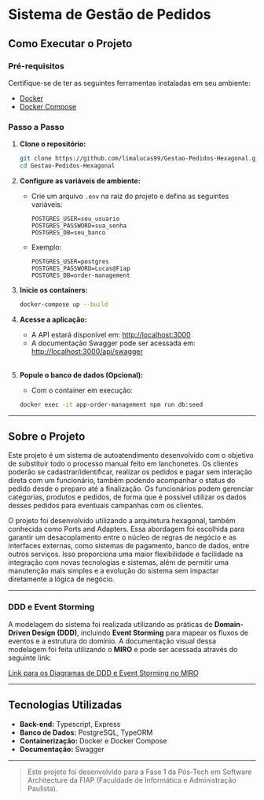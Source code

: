 # Sistema de Gestão de Pedidos

## **Como Executar o Projeto**
### **Pré-requisitos**
Certifique-se de ter as seguintes ferramentas instaladas em seu ambiente:
- [Docker](https://www.docker.com/)
- [Docker Compose](https://docs.docker.com/compose/)

### **Passo a Passo**
1. **Clone o repositório:**
      ```bash
      git clone https://github.com/limalucas99/Gestao-Pedidos-Hexagonal.git
      cd Gestao-Pedidos-Hexagonal
      ```

2. **Configure as variáveis de ambiente:**
    - Crie um arquivo `.env` na raiz do projeto e defina as seguintes variáveis:
      ```env
      POSTGRES_USER=seu_usuario
      POSTGRES_PASSWORD=sua_senha
      POSTGRES_DB=seu_banco
      ```
    - Exemplo:
      ```env
      POSTGRES_USER=postgres
      POSTGRES_PASSWORD=Lucas@Fiap
      POSTGRES_DB=order-management
      ```     


3. **Inicie os containers:**
     ```bash
     docker-compose up --build
     ```
   
4. **Acesse a aplicação:**
   - A API estará disponível em: [http://localhost:3000](http://localhost:3000)
   - A documentação Swagger pode ser acessada em: [http://localhost:3000/api/swagger](http://localhost:3000/api/swagger)  
   <br>  

5. **Popule o banco de dados (Opcional):**
    - Com o container em execução:
     ```bash  
     docker exec -it app-order-management npm run db:seed
     ```
---

## **Sobre o Projeto**
Este projeto é um sistema de autoatendimento desenvolvido com o objetivo de substituir todo o processo manual feito em lanchonetes. Os clientes poderão se cadastrar/identificar, realizar os pedidos e pagar sem interação direta com um funcionário, também podendo acompanhar o status do pedido desde o preparo até a finalização. Os funcionários podem gerenciar categorias, produtos e pedidos, de forma que é possível utilizar os dados desses pedidos para eventuais campanhas com os clientes.

O projeto foi desenvolvido utilizando a arquitetura hexagonal, também conhecida como Ports and Adapters. Essa abordagem foi escolhida para garantir um desacoplamento entre o núcleo de regras de negócio e as interfaces externas, como sistemas de pagamento, banco de dados, entre outros serviços. Isso proporciona uma maior flexibilidade e facilidade na integração com novas tecnologias e sistemas, além de permitir uma manutenção mais simples e a evolução do sistema sem impactar diretamente a lógica de negócio.

---

### **DDD e Event Storming**
A modelagem do sistema foi realizada utilizando as práticas de **Domain-Driven Design (DDD)**, incluindo **Event Storming** para mapear os fluxos de eventos e a estrutura do domínio. A documentação visual dessa modelagem foi feita utilizando o **MIRO** e pode ser acessada através do seguinte link:

[Link para os Diagramas de DDD e Event Storming no MIRO](https://miro.com/app/board/uXjVLG23_EE=/)

---

## **Tecnologias Utilizadas**
- **Back-end:** Typescript, Express
- **Banco de Dados:** PostgreSQL, TypeORM
- **Containerização:** Docker e Docker Compose
- **Documentação:** Swagger

---

> Este projeto foi desenvolvido para a Fase 1 da Pós-Tech em Software Architecture da FIAP (Faculdade de Informática e Administração Paulista).


